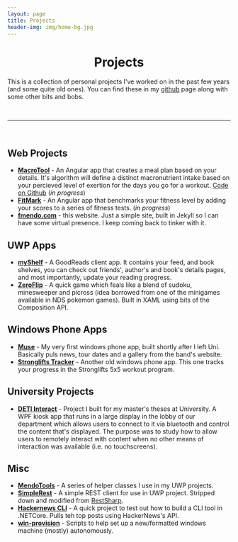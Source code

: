 ```yaml
---
layout: page
title: Projects
header-img: img/home-bg.jpg
---
```


<!-- Main Content -->
<h1 style="text-align: center">Projects</h1>

This is a collection of personal projects I've worked on in the past few years (and some quite old ones). You can find these in my [github](https://github.com/fmmendo) page along with some other bits and bobs.

<br/>
<hr/>
<br/>

## Web Projects
- [**MacroTool**](https://www.fmendo.com/macrotool) - An Angular app that creates a meal plan based on your details. It's algorithm will define a distinct macronutrient intake based on your percieved level of exertion for the days you go for a workout. [Code on Github](https://github.com/fmmendo/macrotool)  (_in progress_)
- [**FitMark**](https://github.com/fmmendo/fitmark) - An Angular app that benchmarks your fitness level by adding your scores to a series of fitness tests. (_in progress_)
- [**fmendo.com**](https://www.fmendo.com) - this website. Just a simple site, built in Jekyll so I can have some virtual presence. I keep coming back to tinker with it. 

## UWP Apps
- [**myShelf**](https://github.com/fmmendo/GoodReads) - A GoodReads client app. It contains your feed, and book shelves, you can check out friends', author's and book's details pages, and most importantly, update your reading progress.
- [**ZeroFlip**](https://github.com/fmmendo/ZeroFlip) - A quick game which feals like a blend of sudoku, minesweeper and picross (idea borrowed from one of the minigames available in NDS pokemon games). Built in XAML using bits of the Composition API.

## Windows Phone Apps
- [**Muse**](https://github.com/fmmendo/Muse) - My very first windows phone app, built shortly after I left Uni. Basically puls news, tour dates and a gallery from the band's website.
- [**Stronglifts Tracker**](https://github.com/fmmendo/WorkoutTracker) - Another old windows phone app. This one tracks your progress in the Stronglifts 5x5 workout program.

## University Projects
- [**DETI Interact**](https://github.com/fmmendo/DetiInteract) - Project I built for my master's theses at University. A WPF kiosk app that runs in a large display in the lobby of our department which allows users to connect to it via bluetooth and control the content that's displayed. The purpose was to study how to allow users to remotely interact with content when no other means of interaction was available (i.e. no touchscreens). 

## Misc
- [**MendoTools**](https://github.com/fmmendo/MendoTools) - A series of helper classes I use in my UWP projects.
- [**SimpleRest**](https://github.com/fmmendo/SimpleRest) - A simple REST client for use in UWP project. Stripped down and modified from [RestSharp](https://github.com/restsharp/RestSharp).
- [**Hackernews CLI**](https://github.com/fmmendo/hackernews-cli) - A quick project to test out how to build a CLI tool in .NETCore. Pulls teh top posts using HackerNews's API.
- [**win-provision**](https://github.com/fmmendo/win-provision) - Scripts to help set up a new/formatted windows machine (mostly) autonomously.